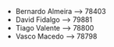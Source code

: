 - Bernardo Almeira --> 78403
- David Fidalgo --> 79881
- Tiago Valente --> 78800
- Vasco Macedo --> 78798
